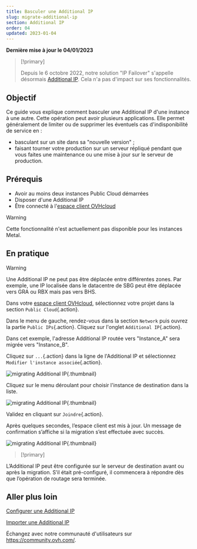 ```yaml
---
title: Basculer une Additional IP
slug: migrate-additional-ip
section: Additional IP
order: 04
updated: 2023-01-04
---
```


**Dernière mise à jour le 04/01/2023**

> [!primary]
>
> Depuis le 6 octobre 2022, notre solution "IP Failover" s'appelle désormais [Additional IP](https://www.ovhcloud.com/fr/network/additional-ip/). Cela n'a pas d'impact sur ses fonctionnalités.
>

## Objectif

Ce guide vous explique comment basculer une Additional IP d'une instance à une autre. Cette opération peut avoir plusieurs applications. Elle permet généralement de limiter ou de supprimer les éventuels cas d'indisponibilité de service en :

- basculant sur un site dans sa "nouvelle version" ;
- faisant tourner votre production sur un serveur répliqué pendant que vous faites une maintenance ou une mise à jour sur le serveur de production.


## Prérequis
- Avoir au moins deux instances Public Cloud démarrées
- Disposer d'une Additional IP
- Être connecté à l'[espace client OVHcloud](https://www.ovh.com/auth/?action=gotomanager&from=https://www.ovh.com/fr/&ovhSubsidiary=fr)

> [!warning]
> Cette fonctionnalité n'est actuellement pas disponible pour les instances Metal.
>

## En pratique 

> [!warning]
>
> Une Additional IP ne peut pas être déplacée entre différentes zones. Par exemple, une IP localisée dans le datacentre de SBG peut être déplacée vers GRA ou RBX mais pas vers BHS.
>

Dans votre [espace client OVHcloud](https://www.ovh.com/auth/?action=gotomanager&from=https://www.ovh.com/fr/&ovhSubsidiary=fr), sélectionnez votre projet dans la section `Public Cloud`{.action}.

Dans le menu de gauche, rendez-vous dans la section `Network` puis ouvrez la partie `Public IPs`{.action}. Cliquez sur l'onglet `Additional IP`{.action}.

Dans cet exemple, l'adresse Additional IP routée vers "Instance_A" sera migrée vers "Instance_B".

Cliquez sur `...`{.action} dans la ligne de l'Additional IP et sélectionnez `Modifier l'instance associée`{.action}.

![migrating Additional IP](images/migrateip_01.png){.thumbnail}

Cliquez sur le menu déroulant pour choisir l'instance de destination dans la liste.

![migrating Additional IP](images/migrateip_02.png){.thumbnail}

Validez en cliquant sur `Joindre`{.action}.

Après quelques secondes, l’espace client est mis à jour. Un message de confirmation s’affiche si la migration s’est effectuée avec succès.

![migrating Additional IP](images/migrateip_03.png){.thumbnail}

> [!primary]
>
L’Additional IP peut être configurée sur le serveur de destination avant ou après la migration. S’il était pré-configuré, il commencera à répondre dès que l’opération de routage sera terminée.
>

## Aller plus loin

[Configurer une Additional IP](https://docs.ovh.com/fr/publiccloud/network-services/configure-additional-ip/)

[Importer une Additional IP](https://docs.ovh.com/fr/publiccloud/network-services/import-additional-ip/)

Échangez avec notre communauté d'utilisateurs sur <https://community.ovh.com/>.
